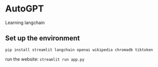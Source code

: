 # AutoGPT
Learning langchain

## Set up the environment 
`pip install streamlit langchain openai wikipedia chromadb tiktoken`

run the website: 
`streamlit run app.py`

